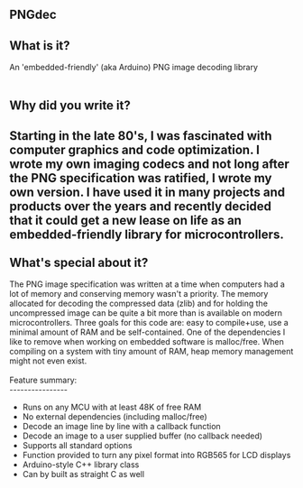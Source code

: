 PNGdec
------

What is it?
------------
An 'embedded-friendly' (aka Arduino) PNG image decoding library<br>
<br>

Why did you write it?<br>
-----------------------
Starting in the late 80's, I was fascinated with computer graphics and code optimization. I wrote my own imaging codecs and not long after the PNG specification was ratified, I wrote my own version. I have used it in many projects and products over the years and recently decided that it could get a new lease on life as an embedded-friendly library for microcontrollers.<br>
<br>
What's special about it?<br>
------------------------
The PNG image specification was written at a time when computers had a lot of memory and conserving memory wasn't a priority. The memory allocated for decoding the compressed data (zlib) and for holding the uncompressed image can be quite a bit more than is available on modern microcontrollers. Three goals for this code are: easy to compile+use, use a minimal amount of RAM and be self-contained. One of the dependencies I like to remove when working on embedded software is malloc/free. When compiling on a system with tiny amount of RAM, heap memory management might not even exist.<br>
<br>
Feature summary:<br>
----------------<br>
- Runs on any MCU with at least 48K of free RAM<br>
- No external dependencies (including malloc/free)<br>
- Decode an image line by line with a callback function<br>
- Decode an image to a user supplied buffer (no callback needed)<br>
- Supports all standard options<br>
- Function provided to turn any pixel format into RGB565 for LCD displays<br>
- Arduino-style C++ library class<br>
- Can by built as straight C as well<br>
<br>
